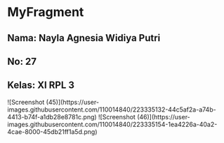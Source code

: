 # MyFragment
<h2>Nama: Nayla Agnesia Widiya Putri</h2>
<h2>No: 27</h2>
<h2>Kelas: XI RPL 3</h2>
![Screenshot (45)](https://user-images.githubusercontent.com/110014840/223335132-44c5af2a-a74b-4413-b74f-a1db28e8781c.png)
![Screenshot (46)](https://user-images.githubusercontent.com/110014840/223335154-1ea4226a-40a2-4cae-8000-45db21ff1a5d.png)

